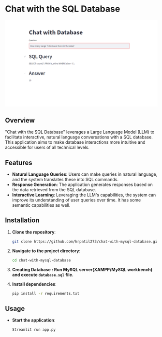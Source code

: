 # Chat with the SQL Database
![Chat with the SQL Database](reference_image.png)
## Overview
"Chat with the SQL Database" leverages a Large Language Model (LLM) to facilitate interactive, natural language conversations with a SQL database. 
This application aims to make database interactions more intuitive and accessible for users of all technical levels.

## Features
- **Natural Language Queries**: Users can make queries in natural language, and the system translates these into SQL commands.
- **Response Generation**: The application generates responses based on the data retrieved from the SQL database.
- **Interactive Learning**: Leveraging the LLM's capabilities, the system can improve its understanding of user queries over time. It has some semantic capabilities as well.

## Installation
1. **Clone the repository**:
   ```sh
   git clone https://github.com/hrpatil273/chat-with-mysql-database.git
   ```

2. **Navigate to the project directory**:
   ```sh
   cd chat-with-mysql-database
   ```
3. **Creating Database : Run MySQL server(XAMPP/MySQL workbench) and execute `database.sql` file.**

4. **Install dependencies**:
   ```sh
   pip install -r requirements.txt
   ```

## Usage
- **Start the application**:
  ```sh
  Streamlit run app.py
  ```
